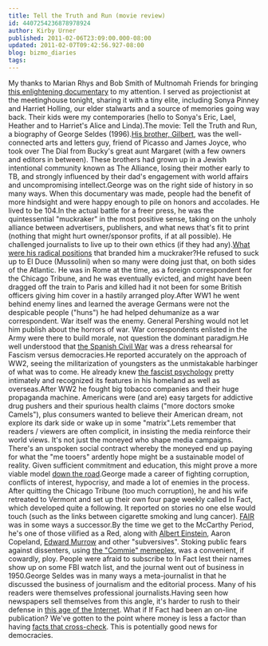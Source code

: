 ```yaml
---
title: Tell the Truth and Run (movie review)
id: 4407254236878978924
author: Kirby Urner
published: 2011-02-06T23:09:00.000-08:00
updated: 2011-02-07T09:42:56.927-08:00
blog: bizmo_diaries
tags: 
---
```


My thanks to Marian Rhys and Bob Smith of Multnomah Friends for bringing [this enlightening documentary](http://www.happinessonline.org/MoralCode/LiveWithTruth/p7.htm) to my attention.  I served as projectionist at the meetinghouse tonight, sharing it with a tiny elite, including Sonya Pinney and Harriet Holling, our elder stalwarts and a source of memories going way back.  Their kids were my contemporaries (hello to Sonya's Eric, Lael, Heather and to Harriet's Alice and Linda).The movie: Tell the Truth and Run, a biography of George Seldes (1996).[His brother, Gilbert](http://www.nytimes.com/books/00/11/26/specials/schlesinger-culture.html), was the well-connected arts and letters guy, friend of Picasso and James Joyce, who took over The Dial from Bucky's great aunt Margaret (with a few owners and editors in between).  These brothers had grown up in a Jewish intentional community known as The Alliance, losing their mother early to TB, and strongly influenced by their dad's engagement with world affairs and uncompromising intellect.George was on the right side of history in so many ways.  When this documentary was made, people had the benefit of more hindsight and were happy enough to pile on honors and accolades. He lived to be 104.In the actual battle for a freer press, he was the quintessential "muckraker" in the most positive sense, taking on the unholy alliance between advertisers, publishers, and what news that's fit to print (nothing that might hurt owner/sponsor profits, if at all possible).  He challenged journalists to live up to their own ethics (if they had any).[What were his radical positions](http://www.youtube.com/watch?v=v9UneDolVz8) that branded him a muckraker?He refused to suck up to El Duce (Mussolini) when so many were doing just that, on both sides of the Atlantic.  He was in Rome at the time, as a foreign correspondent for the Chicago Tribune, and he was eventually evicted, and might have been dragged off the train to Paris and killed had it not been for some British officers giving him cover in a hastily arranged ploy.After WW1 he went behind enemy lines and learned the average Germans were not the despicable people ("huns") he had helped dehumanize as a war correspondent. War itself was the enemy. General Pershing would not let him publish about the horrors of war. War correspondents enlisted in the Army were there to build morale, not question the dominant paradigm.He well understood that [the Spanish Civil War](http://mybizmo.blogspot.com/2009/11/into-fire-movie-review.html) was a dress rehearsal for Fascism versus democracies.He reported accurately on the approach of WW2, seeing the militarization of youngsters as the unmistakable harbinger of what was to come.  He already knew [the fascist psychology](http://controlroom.blogspot.com/2006/04/v-for-vendetta-movie-review.html) pretty intimately and recognized its features in his homeland as well as overseas.After WW2 he fought big tobacco companies and their huge propaganda machine.  Americans were (and are) easy targets for addictive drug pushers and their spurious health claims ("more doctors smoke Camels"), plus consumers wanted to believe their American dream, not explore its dark side or wake up in some "matrix".Lets remember that readers / viewers are often complicit, in insisting the media reinforce their world views. It's not just the moneyed who shape media campaigns.  There's an unspoken social contract whereby the moneyed end up paying for what the "me tooers" ardently hope might be a sustainable model of reality.  Given sufficient commitment and education, this might prove a more viable model [down the road](http://worldgame.blogspot.com/2009/11/kicking-can-down-road.html).George made a career of fighting corruption, conflicts of interest, hypocrisy, and made a lot of enemies in the process. After quitting the Chicago Tribune (too much corruption), he and his wife retreated to Vermont and set up their own four page weekly called In Fact, which developed quite a following. It reported on stories no one else would touch (such as the links between cigarette smoking and lung cancer). [FAIR](http://www.fair.org/) was in some ways a successor.By the time we get to the McCarthy Period, he's one of those vilified as a Red, along with [Albert Einstein](http://worldgame.blogspot.com/2010/07/einstein-omsi.html), Aaron Copeland, [Edward Murrow](http://mybizmo.blogspot.com/2005/10/good-night-and-good-luck-movie-review.html) and other "subversives".  Stoking public fears against dissenters, using [the "Commie" memeplex](http://controlroom.blogspot.com/2008/12/random-wanderers-post.html), was a convenient, if cowardly, ploy.  People were afraid to subscribe to In Fact lest their names show up on some FBI watch list, and the journal went out of business in 1950.George Seldes was in many ways a meta-journalist in that he discussed the business of journalism and the editorial process.  Many of his readers were themselves professional journalists.Having seen how newspapers sell themselves from this angle, it's harder to rush to their defense in [this age of the Internet](http://worldgame.blogspot.com/2004/09/note-to-journalist.html).  What if If Fact had been an on-line publication?  We've gotten to the point where money is less a factor than having [facts that cross-check](http://worldgame.blogspot.com/2005/12/omnitriangulating.html).  This is potentially good news for democracies.